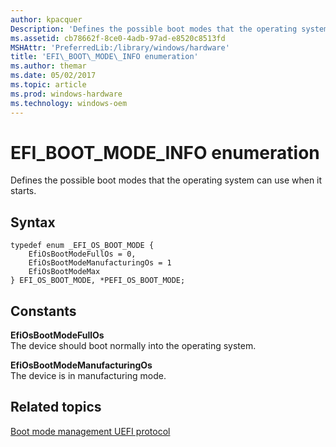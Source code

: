 ```yaml
---
author: kpacquer
Description: 'Defines the possible boot modes that the operating system can use when it starts.'
ms.assetid: cb78662f-8ce0-4adb-97ad-e8520c8513fd
MSHAttr: 'PreferredLib:/library/windows/hardware'
title: 'EFI\_BOOT\_MODE\_INFO enumeration'
ms.author: themar
ms.date: 05/02/2017
ms.topic: article
ms.prod: windows-hardware
ms.technology: windows-oem
---
```


# EFI\_BOOT\_MODE\_INFO enumeration


Defines the possible boot modes that the operating system can use when it starts.

## <span id="Syntax"></span><span id="syntax"></span><span id="SYNTAX"></span>Syntax


```
typedef enum _EFI_OS_BOOT_MODE {
    EfiOsBootModeFullOs = 0,
    EfiOsBootModeManufacturingOs = 1
    EfiOsBootModeMax
} EFI_OS_BOOT_MODE, *PEFI_OS_BOOT_MODE;
```

## <span id="Constants"></span><span id="constants"></span><span id="CONSTANTS"></span>Constants


<span id="EfiOsBootModeFullOs"></span><span id="efiosbootmodefullos"></span><span id="EFIOSBOOTMODEFULLOS"></span>**EfiOsBootModeFullOs**  
The device should boot normally into the operating system.

<span id="EfiOsBootModeManufacturingOs"></span><span id="efiosbootmodemanufacturingos"></span><span id="EFIOSBOOTMODEMANUFACTURINGOS"></span>**EfiOsBootModeManufacturingOs**  
The device is in manufacturing mode.

## <span id="related_topics"></span>Related topics


[Boot mode management UEFI protocol](boot-mode-management-uefi-protocol.md)

 

 






